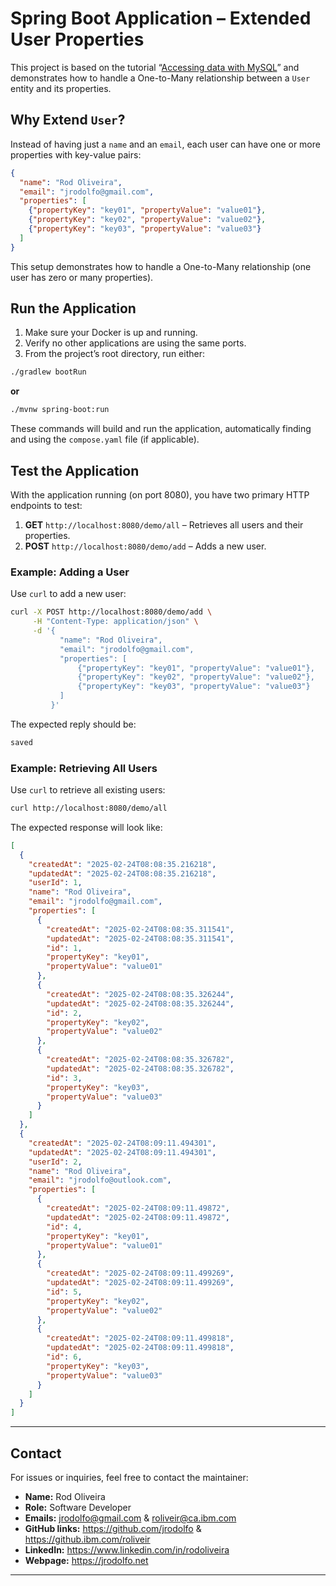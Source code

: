 # Spring Boot Application – Extended User Properties

This project is based on the tutorial “[Accessing data with MySQL](https://spring.io/guides/gs/accessing-data-mysql)” and demonstrates how to handle a One-to-Many relationship between a `User` entity and its properties.

## Why Extend `User`?

Instead of having just a `name` and an `email`, each user can have one or more properties with key-value pairs:

```json
{
  "name": "Rod Oliveira",
  "email": "jrodolfo@gmail.com",
  "properties": [
    {"propertyKey": "key01", "propertyValue": "value01"},
    {"propertyKey": "key02", "propertyValue": "value02"},
    {"propertyKey": "key03", "propertyValue": "value03"}
  ]
}
```

This setup demonstrates how to handle a One-to-Many relationship (one user has zero or many properties).

## Run the Application

1. Make sure your Docker is up and running.
2. Verify no other applications are using the same ports.
3. From the project’s root directory, run either:

```bash
./gradlew bootRun
```
**or**
```bash
./mvnw spring-boot:run
```

These commands will build and run the application, automatically finding and using the `compose.yaml` file (if applicable).

## Test the Application

With the application running (on port 8080), you have two primary HTTP endpoints to test:

1. **GET** `http://localhost:8080/demo/all` – Retrieves all users and their properties.  
2. **POST** `http://localhost:8080/demo/add` – Adds a new user.

### Example: Adding a User

Use `curl` to add a new user:

```bash
curl -X POST http://localhost:8080/demo/add \
     -H "Content-Type: application/json" \
     -d '{
           "name": "Rod Oliveira",
           "email": "jrodolfo@gmail.com",
           "properties": [
               {"propertyKey": "key01", "propertyValue": "value01"},
               {"propertyKey": "key02", "propertyValue": "value02"},
               {"propertyKey": "key03", "propertyValue": "value03"}
           ]
         }'
```

The expected reply should be:

```bash
saved
```


### Example: Retrieving All Users

Use `curl` to retrieve all existing users:

```bash
curl http://localhost:8080/demo/all
```

The expected response will look like:

```json
[
  {
    "createdAt": "2025-02-24T08:08:35.216218",
    "updatedAt": "2025-02-24T08:08:35.216218",
    "userId": 1,
    "name": "Rod Oliveira",
    "email": "jrodolfo@gmail.com",
    "properties": [
      {
        "createdAt": "2025-02-24T08:08:35.311541",
        "updatedAt": "2025-02-24T08:08:35.311541",
        "id": 1,
        "propertyKey": "key01",
        "propertyValue": "value01"
      },
      {
        "createdAt": "2025-02-24T08:08:35.326244",
        "updatedAt": "2025-02-24T08:08:35.326244",
        "id": 2,
        "propertyKey": "key02",
        "propertyValue": "value02"
      },
      {
        "createdAt": "2025-02-24T08:08:35.326782",
        "updatedAt": "2025-02-24T08:08:35.326782",
        "id": 3,
        "propertyKey": "key03",
        "propertyValue": "value03"
      }
    ]
  },
  {
    "createdAt": "2025-02-24T08:09:11.494301",
    "updatedAt": "2025-02-24T08:09:11.494301",
    "userId": 2,
    "name": "Rod Oliveira",
    "email": "jrodolfo@outlook.com",
    "properties": [
      {
        "createdAt": "2025-02-24T08:09:11.49872",
        "updatedAt": "2025-02-24T08:09:11.49872",
        "id": 4,
        "propertyKey": "key01",
        "propertyValue": "value01"
      },
      {
        "createdAt": "2025-02-24T08:09:11.499269",
        "updatedAt": "2025-02-24T08:09:11.499269",
        "id": 5,
        "propertyKey": "key02",
        "propertyValue": "value02"
      },
      {
        "createdAt": "2025-02-24T08:09:11.499818",
        "updatedAt": "2025-02-24T08:09:11.499818",
        "id": 6,
        "propertyKey": "key03",
        "propertyValue": "value03"
      }
    ]
  }
]
```
---
## Contact

For issues or inquiries, feel free to contact the maintainer:

- **Name:** Rod Oliveira
- **Role:** Software Developer
- **Emails:** jrodolfo@gmail.com & roliveir@ca.ibm.com
- **GitHub links:** https://github.com/jrodolfo & https://github.ibm.com/roliveir
- **LinkedIn:** https://www.linkedin.com/in/rodoliveira
- **Webpage:** https://jrodolfo.net
---